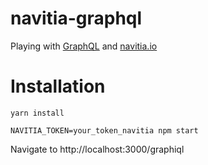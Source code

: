 # navitia-graphql
Playing with [GraphQL](http://graphql.org/) and [navitia.io](https://www.navitia.io/)

# Installation
```shell
yarn install
```
```shell
NAVITIA_TOKEN=your_token_navitia npm start
```

Navigate to http://localhost:3000/graphiql
